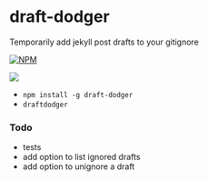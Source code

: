 draft-dodger
===========

Temporarily add jekyll post drafts to your gitignore

[![NPM](https://nodei.co/npm/draft-dodger.png?downloads=true)](https://nodei.co/npm/draft-dodger/)

![](http://i.imgur.com/anZ7GCd.png)

* `npm install -g draft-dodger`
* `draftdodger`

### Todo

* tests
* add option to list ignored drafts
* add option to unignore a draft
